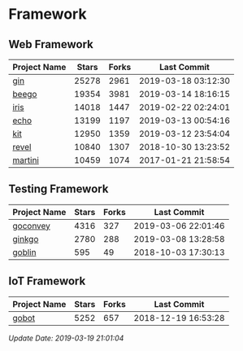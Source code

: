# Framework

## Web Framework

| Project Name | Stars | Forks | Last Commit |
| ------------ | ----- | ----- | ----------- |
| [gin](https://github.com/gin-gonic/gin) | 25278 | 2961 | 2019-03-18 03:12:30 |
| [beego](https://github.com/astaxie/beego) | 19354 | 3981 | 2019-03-14 18:16:15 |
| [iris](https://github.com/kataras/iris) | 14018 | 1447 | 2019-02-22 02:24:01 |
| [echo](https://github.com/labstack/echo) | 13199 | 1197 | 2019-03-13 00:54:16 |
| [kit](https://github.com/go-kit/kit) | 12950 | 1359 | 2019-03-12 23:54:04 |
| [revel](https://github.com/revel/revel) | 10840 | 1307 | 2018-10-30 13:23:52 |
| [martini](https://github.com/go-martini/martini) | 10459 | 1074 | 2017-01-21 21:58:54 |

## Testing Framework

| Project Name | Stars | Forks | Last Commit |
| ------------ | ----- | ----- | ----------- |
| [goconvey](https://github.com/smartystreets/goconvey) | 4316 | 327 | 2019-03-06 22:01:46 |
| [ginkgo](https://github.com/onsi/ginkgo) | 2780 | 288 | 2019-03-08 13:28:58 |
| [goblin](https://github.com/franela/goblin) | 595 | 49 | 2018-10-03 17:30:13 |

## IoT Framework

| Project Name | Stars | Forks | Last Commit |
| ------------ | ----- | ----- | ----------- |
| [gobot](https://github.com/hybridgroup/gobot) | 5252 | 657 | 2018-12-19 16:53:28 |

*Update Date: 2019-03-19 21:01:04*